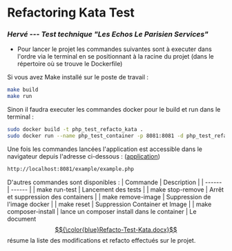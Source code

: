 # Refactoring Kata Test
### _Hervé ---  Test technique "Les Echos Le Parisien Services"_

 * Pour lancer le projet les commandes suivantes sont à executer dans l'ordre via le terminal en se positionnant à la racine du projet (dans le répertoire où se trouve le Dockerfile)

Si vous avez Make installé sur le poste de travail :
```sh
make build
make run
```
Sinon il faudra executer les commandes docker pour le build et run dans le terminal :
```sh
sudo docker build -t php_test_refacto_kata .
sudo docker run --name php_test_container -p 8081:8081 -d php_test_refacto_kata
```
Une fois les commandes lancées l'application est accessible dans le navigateur depuis l'adresse ci-dessous :
([application](http://localhost:8081/example/example.php))
```sh
http://localhost:8081/example/example.php
```
D'autres commandes sont disponibles : 
| Commande | Description |
| ------ | ------ |
| make run-test | Lancement des tests |
| make stop-remove | Arrêt et suppression des containers |
| make remove-image | Suppression de l'image docker |
| make reset | Suppression Container et Image |
| make composer-install | lance un composer install dans le container |
Le document [$${\color{blue}Refacto-Test-Kata.docx}$$](https://github.com/misandratra/test-php/blob/main/Refacto-Test-Kata.docx) résume la liste des modifications et refacto effectués sur le projet. 

